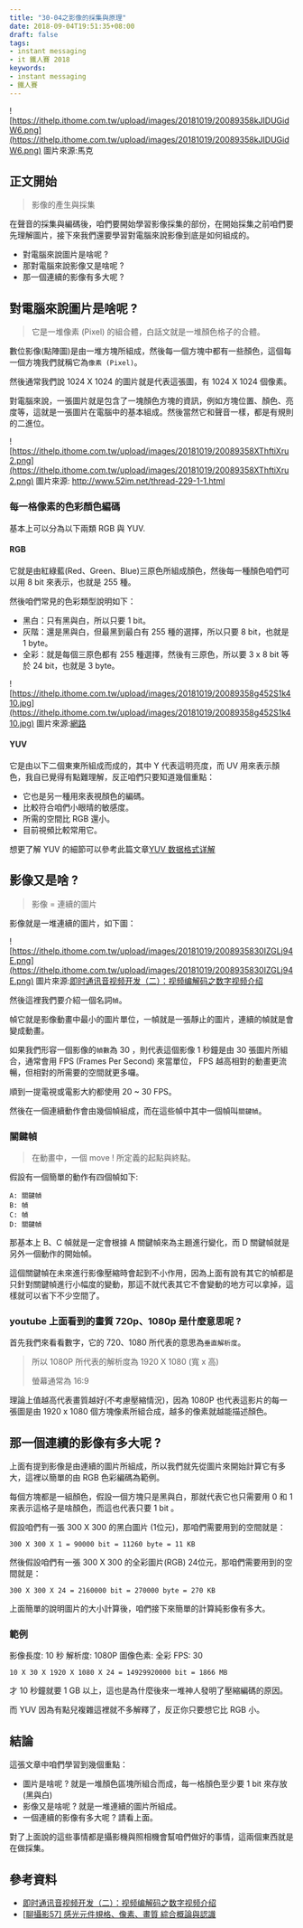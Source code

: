 ```yaml
---
title: "30-04之影像的採集與原理"
date: 2018-09-04T19:51:35+08:00
draft: false
tags: 
- instant messaging   
- it 鐵人賽 2018
keywords:
- instant messaging 
- 鐵人賽
---
```


![https://ithelp.ithome.com.tw/upload/images/20181019/20089358kJIDUGidW6.png](https://ithelp.ithome.com.tw/upload/images/20181019/20089358kJIDUGidW6.png)
圖片來源:馬克

## 正文開始

> 影像的產生與採集

在聲音的採集與編碼後，咱們要開始學習影像採集的部份，在開始採集之前咱們要先理解圖片，接下來我們還要學習對電腦來說影像到底是如何組成的。

* 對電腦來說圖片是啥呢 ? 
* 那對電腦來說影像又是啥呢 ?
* 那一個連續的影像有多大呢 ?

## 對電腦來說圖片是啥呢 ?

> 它是一堆像素 (Pixel) 的組合體，白話文就是一堆顏色格子的合體。

數位影像(點陣圖)是由一堆方塊所組成，然後每一個方塊中都有一些顏色，這個每一個方塊我們就稱它為`像素 (Pixel)`。

然後通常我們說 1024 X 1024 的圖片就是代表這張圖，有 1024 X 1024 個像素。

對電腦來說，一張圖片就是包含了一塊顏色方塊的資訊，例如方塊位置、顏色、亮度等，這就是一張圖片在電腦中的基本組成。然後當然它和聲音一樣，都是有規則的二進位。

![https://ithelp.ithome.com.tw/upload/images/20181019/20089358XThftiXru2.png](https://ithelp.ithome.com.tw/upload/images/20181019/20089358XThftiXru2.png)
圖片來源: http://www.52im.net/thread-229-1-1.html

### 每一格像素的色彩顏色編碼

基本上可以分為以下兩類 RGB 與 YUV. 

#### RGB
它就是由紅綠藍(Red、Green、Blue)三原色所組成顏色，然後每一種顏色咱們可以用 8 bit 來表示，也就是 255 種。

然後咱們常見的色彩類型說明如下：

* 黑白：只有黑與白，所以只要 1 bit。
* 灰階：還是黑與白，但最黑到最白有 255 種的選擇，所以只要 8 bit，也就是 1 byte。
* 全彩：就是每個三原色都有 255 種選擇，然後有三原色，所以要 3 x 8 bit 等於 24 bit，也就是 3 byte。

![https://ithelp.ithome.com.tw/upload/images/20181019/20089358g452S1k410.jpg](https://ithelp.ithome.com.tw/upload/images/20181019/20089358g452S1k410.jpg)
圖片來源:[網路](https://www.google.com.tw/url?sa=i&source=images&cd=&ved=2ahUKEwi_7Nzco5LeAhWCbbwKHUJRDxIQjRx6BAgBEAU&url=https%3A%2F%2Fwww.techbang.com%2Fposts%2F58336-rgb-lighting-effect-how-can-it-become-a-popular-among-the-gaming-players&psig=AOvVaw31HLGPUjZvoFIa0R-9cJ-q&ust=1540030731332811)

#### YUV
它是由以下二個東東所組成而成的，其中 Y 代表這明亮度，而 UV 用來表示顏色，我自已覺得有點難理解，反正咱們只要知道幾個重點：

* 它也是另一種用來表視顏色的編碼。
* 比較符合咱們小眼晴的敏感度。
* 所需的空間比 RGB 還小。
* 目前視頻比較常用它。

想更了解 YUV 的細節可以參考此篇文章[YUV 数据格式详解](http://notes.maxwi.com/2017/12/05/yuv/)

## 影像又是啥 ?

> 影像 = 連續的圖片

影像就是一堆連續的圖片，如下圖：

![https://ithelp.ithome.com.tw/upload/images/20181019/2008935830IZGLj94E.png](https://ithelp.ithome.com.tw/upload/images/20181019/2008935830IZGLj94E.png)
圖片來源:[即时通讯音视频开发（二）：视频编解码之数字视频介绍](http://www.52im.net/thread-229-1-1.html)

然後這裡我們要介紹一個名詞`幀`。

幀它就是影像動畫中最小的圖片單位，一幀就是一張靜止的圖片，連續的幀就是會變成動畫。

如果我們形容一個影像的`幀數`為 30 ，則代表這個影像 1 秒鐘是由 30 張圖片所組合，通常會用 FPS (Frames Per Second) 來當單位， FPS 越高相對的動畫更流暢，但相對的所需要的空間就更多囉。

順到一提電視或電影大約都使用 20 ~ 30 FPS。

然後在一個連續動作會由幾個幀組成，而在這些幀中其中一個幀叫`關鍵幀`。

### 關鍵幀

> 在動畫中，一個 move ! 所定義的起點與終點。

假設有一個簡單的動作有四個幀如下:

```
A: 關鍵幀
B: 幀
C: 幀
D: 關鍵幀
```

那基本上 B、C 幀就是一定會根據 A 關鍵幀來為主題進行變化，而 D 關鍵幀就是另外一個動作的開始幀。

這個關鍵幀在未來進行影像壓縮時會起到不小作用，因為上面有說有其它的幀都是只針對關鍵幀進行小幅度的變動，那這不就代表其它不會變動的地方可以拿掉，這樣就可以省下不少空間了。

### youtube 上面看到的畫質 720p、1080p 是什麼意思呢 ?

首先我們來看看數字，它的 720、1080 所代表的意思為`垂直解析度`。

> 所以 1080P 所代表的解析度為 1920 X 1080 (寬 x 高) 
>
> 螢幕通常為 16:9

理論上值越高代表畫質越好(不考慮壓縮情況)，因為 1080P 也代表這影片的每一張圖是由 1920 x 1080 個方塊像素所組合成，越多的像素就越能描述顏色。

## 那一個連續的影像有多大呢 ?

上面有提到影像是由連續的圖片所組成，所以我們就先從圖片來開始計算它有多大，這裡以簡單的由 RGB 色彩編碼為範例。

每個方塊都是一組顏色，假設一個方塊只是黑與白，那就代表它也只需要用 0 和 1 來表示這格子是啥顏色，而這也代表只要 1 bit 。

假設咱們有一張 300 X 300 的黑白圖片 (1位元)，那咱們需要用到的空間就是：

```
300 X 300 X 1 = 90000 bit = 11260 byte = 11 KB
```

然後假設咱們有一張 300 X 300 的全彩圖片(RGB) 24位元，那咱們需要用到的空間就是：

```
300 X 300 X 24 = 2160000 bit = 270000 byte = 270 KB
```
上面簡單的說明圖片的大小計算後，咱們接下來簡單的計算純影像有多大。

### 範例
影像長度: 10 秒
解析度: 1080P
圖像色素: 全彩
FPS: 30

```
10 X 30 X 1920 X 1080 X 24 = 14929920000 bit = 1866 MB
```

才 10 秒鐘就要 1 GB 以上，這也是為什麼後來一堆神人發明了壓縮編碼的原因。

而 YUV 因為有點兒複雜這裡就不多解釋了，反正你只要想它比 RGB 小。

## 結論

這張文章中咱們學習到幾個重點：

* 圖片是啥呢 ? 就是一堆顏色區塊所組合而成，每一格顏色至少要 1 bit 來存放(黑與白)
* 影像又是啥呢 ? 就是一堆連續的圖片所組成。
* 一個連續的影像有多大呢 ? 請看上面。

對了上面說的這些事情都是攝影機與照相機會幫咱們做好的事情，這兩個東西就是在做採集。

## 參考資料 

* [即时通讯音视频开发（二）：视频编解码之数字视频介绍](http://www.52im.net/thread-229-1-1.html)
* [[聊攝影57] 感光元件規格、像素、畫質 綜合概論與認識](https://hojenjen.com/%E8%81%8A%E6%94%9D%E5%BD%B157-%E6%84%9F%E5%85%89%E5%85%83%E4%BB%B6%E8%A6%8F%E6%A0%BC%E3%80%81%E5%83%8F%E7%B4%A0%E3%80%81%E7%95%AB%E8%B3%AA-%E7%B6%9C%E5%90%88%E6%A6%82%E8%AB%96%E8%88%87%E8%AA%8D/)

